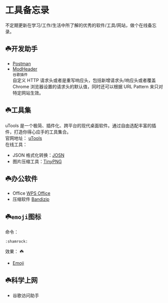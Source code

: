 # 工具备忘录

不定期更新在学习/工作/生活中所了解的优秀的软件/工具/网站，做个在线备忘录。

## :shamrock:开发助手

- [Postman](https://www.getpostman.com/)
- [ModHeader](###)  
  `谷歌插件`  
  自定义 HTTP 请求头或者是重写响应头，包括新增请求头/响应头或者覆盖 Chrome 浏览器设置的请求头的默认值，同时还可以根据 URL Pattern 来只对特定网站生效。

## :shamrock:工具集

uTools 是一个极简、插件化、跨平台的现代桌面软件。通过自由选配丰富的插件，打造你得心应手的工具集合。  
官网地址： [uTools](https://www.u.tools/)  
在线工具：

- JSON 格式化转换：[JOSN](https://www.json.cn/#)
- 图片压缩工具：[TinyPNG](https://tinypng.com/)

## :shamrock:办公软件

- Office [WPS Office](https://www.wps.cn/)
- 压缩软件 [Bandizip](https://www.bandisoft.com/bandizip/)

## :shamrock:`emoji`图标

命令：

```
:shamrock:
```

效果：
:shamrock:

- [Emoji](https://github.com/markdown-it/markdown-it-emoji/blob/master/lib/data/full.json)

## :shamrock:科学上网

- 谷歌访问助手
